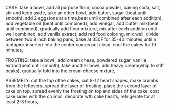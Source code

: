 CAKE:
take a bowl,
add all purpose flour,
cocoa powder,
baking soda,
salt,
stir and keep aside,
take an other bowl,
add butter,
sugar (beat until smooth),
add 2 eggs(one at a time,beat until combined after each addition),
add vegetable oil (beat until combined),
add vinegar,
add butter milk(beat until combined),
gradually add flour mixture,
mix after each addition until well combined,
add vanilla extract,
add red food coloring,
mix well,
divide between two 8 inch baking pans,
bake at 350F for 35-40 minutes,until a toothpick inserted into the center comes out clean,
cool the cakes for 10 minutes,

FROSTING:
take a bowl ,
add cream chese,
powdered sugar,
 vanilla extract(beat until smooth),
 take another bowl,
 add heavy cream(whip to stiff peaks),
gradually fold into the cream cheese mxture,

ASSEMBLY:
cut the top ofthe cakes,
cut 8-12 heart shapes,
make crumbs from the leftovers,
spread the layer of frosting,
place the second layer of cake on top,
spread evenly the frosting on top and sides of the cake,
coat cake sides with the crumbs,
decorate wth cake hearts,
refrigerate for at least 2-3 hours,